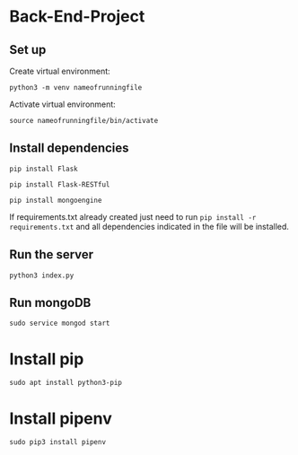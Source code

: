 # Back-End-Project

## Set up

Create virtual environment:

```
python3 -m venv nameofrunningfile
```

Activate virtual environment:

```
source nameofrunningfile/bin/activate
```

## Install dependencies

```
pip install Flask
```

```
pip install Flask-RESTful
```

```
pip install mongoengine
```

If requirements.txt already created just need to run `pip install -r requirements.txt` and all dependencies indicated in the file will be installed.

## Run the server

```
python3 index.py
```

## Run mongoDB

```
sudo service mongod start
```

# Install pip

```
sudo apt install python3-pip
```

# Install pipenv

```
sudo pip3 install pipenv
```
